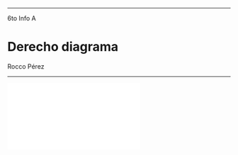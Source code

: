 
---

6to Info A

# Derecho diagrama

Rocco Pérez 

---

<embed src="/carpeta-digital/assets/pdf/derechoDiagrama.pdf" type="application/pdf">
